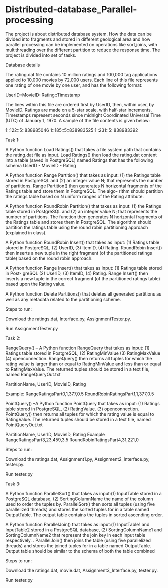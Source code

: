 # Distributed-database_Parallel-processing

The project is about distributed database system. How the data can be divided into fragments and stored in different geological area and how parallel processing can be implemented on operations like sort,joins, with multithreading over the different partition to reduce the response time. The project is divided into set of tasks.

Database details

The rating.dat file contains 10 million ratings and 100,000 tag applications applied to 10,000 movies by
72,000 users. Each line of this file represents one rating of one movie by one user, and has the following
format:

UserID::MovieID::Rating::Timestamp

The lines within this file are ordered first by UserID, then, within user, by MovieID. Ratings are made
on a 5-star scale, with half-star increments. Timestamps represent seconds since midnight Coordinated
Universal Time (UTC) of January 1, 1970. A sample of the file contents is given below:

1::122::5::838985046
1::185::5::838983525
1::231::5::838983392

Task 1:

A Python function Load Ratings() that takes a file system path that contains the rating.dat
file as input. Load Ratings() then load the rating.dat content into a table (saved in PostgreSQL)
named Ratings that has the following schema
UserID - MovieID - Rating

A Python function Range Partition() that takes as input: (1) the Ratings table stored in
PostgreSQL and (2) an integer value N; that represents the number of partitions. Range Partition()
then generates N horizontal fragments of the Ratings table and store them in PostgreSQL. The algo-
rithm should partition the ratings table based on N uniform ranges of the Rating attribute.

A Python function RoundRobin Partition() that takes as input: (1) the Ratings table
stored in PostgreSQL and (2) an integer value N; that represents the number of partitions. The
function then generates N horizontal fragments of the Ratings table and stores them in PostgreSQL.
The algorithm should partition the ratings table using the round robin partitioning approach (explained
in class).

A Python function RoundRobin Insert() that takes as input: (1) Ratings table stored in
PostgreSQL, (2) UserID, (3) ItemID, (4) Rating. RoundRobin Insert() then inserts a new tuple in
the right fragment (of the partitioned ratings table) based on the round robin approach.

A Python function Range Insert() that takes as input: (1) Ratings table stored in Post-
greSQL (2) UserID, (3) ItemID, (4) Rating. Range Insert() then inserts a new tuple in the correct
fragment (of the partitioned ratings table) based upon the Rating value.

A Python function Delete Partitions() that deletes all generated partitions as well as
any metadata related to the partitioning scheme.

Steps to run:

Download the ratings.dat, Interface.py, AssignmentTester.py.

Run AssignmentTester.py

Task 2:

RangeQuery() – A Python function RangeQuery that takes as input: (1) Ratings table
stored in PostgreSQL, (2) RatingMinValue (3) RatingMaxValue (4)
openconnection. RangeQuery() then returns all tuples for which the rating value is larger than or
equal to RatingMinValue and less than or equal to RatingMaxValue. The returned tuples should be stored in a text file, named RangeQueryOut.txt

PartitionName, UserID, MovieID, Rating

Example:
RangeRatingsPart0,1,377,0.5
RoundRobinRatingsPart1,1,377,0.5

PointQuery() –A Python function PointQuery that takes as input: (1) Ratings table
stored in PostgreSQL, (2) RatingValue. (3) openconnection. PointQuery() then returns all tuples for which the rating value is equal to RatingValue. The returned tuples should be stored in a text file, named PointQueryOut.txt

PartitionName, UserID, MovieID, Rating
Example
RangeRatingsPart3,23,459,3.5
RoundRobinRatingsPart4,31,221,0

Steps to run:

Download the ratings.dat, Assignment1.py, Assignment2_Interface.py, tester.py.

Run tester.py

Task 3:

A Python function ParallelSort() that takes as input:(1) InputTable stored in  a PostgreSQL database, (2) SortingColumnName the name of the column used to order the tuples by.  ParallelSort() then sorts all tuples (using five parallelized threads) and stores the sorted tuples for in a table named  OutputTable. The output table contains the tuples in sorted ascending order.

A Python function ParallelJoin()  that takes as input:(1) InputTable1 and InputTable2 stored in  a PostgreSQL database, (2) SortingColumnName1 and SortingColumnName2 that represent the join key in each input table respectively. .  ParallelJoin() then joins the table (using five parallelized threads) and stores the joined tuples for in a table named  OutputTable. Output table should be similar to the schema of both the table combined



Steps to run:

Download the ratings.dat, movie.dat, Assignment3_Interface.py, tester.py.

Run tester.py



